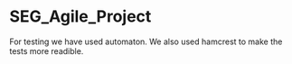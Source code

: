 # SEG_Agile_Project

For testing we have used automaton. We also used hamcrest to make the tests more readible. 
